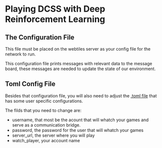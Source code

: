 # Playing DCSS with Deep Reinforcement Learning

## The Configuration File

This file must be placed on the webtiles server as your config file for the network to run.

This configuration file prints messages with relevant data to the message board, these messages are needed to update the state of our environment.

## Toml Config File

Besides that configuration file, you will also need to adjust the [.toml file](https://github.com/Simbs38/tese/tree/master/src/ReinforcementBot/GameConnection/config.toml) that has some user specific configurations.

The filds that you need to change are:

 + username, that most be the acount that will whatch your games and serve as a communication bridge.
 + password, the password for the user that will whatch your games
 + server_url, the server where you will play
 + watch_player, your account name